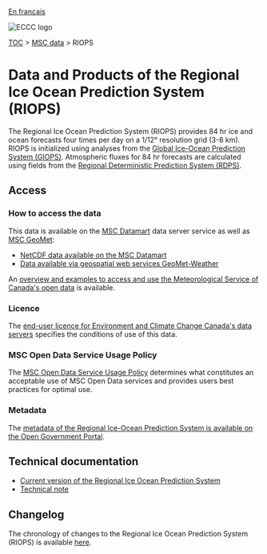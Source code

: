 [En français](readme_riops_fr.md)

![ECCC logo](../../img_eccc-logo.png)

[TOC](../../readme_en.md) > [MSC data](../readme_en.md) > RIOPS

# Data and Products of the Regional Ice Ocean Prediction System (RIOPS)

The Regional Ice Ocean Prediction System (RIOPS) provides 84 hr ice and ocean forecasts four times per day on a 1/12° resolution grid (3-8 km). RIOPS is initialized using analyses from the [Global Ice-Ocean Prediction System (GIOPS)](../nwp_giops/readme_giops_en.md). Atmospheric fluxes for 84 hr forecasts are calculated using fields from the [Regional Deterministic Prediction System (RDPS)](../nwp_rdps/readme_rdps_en.md).

## Access

### How to access the data

This data is available on the [MSC Datamart](../../msc-datamart/readme_en.md) data server service as well as [MSC GeoMet](../../msc-geomet/readme_en.md):

* [NetCDF data available on the MSC Datamart](readme_riops-datamart_en.md)
* [Data available via geospatial web services GeoMet-Weather](../../msc-geomet/readme_en.md) 

An [overview and examples to access and use the Meteorological Service of Canada's open data](../../usage/readme_en.md) is available.

### Licence

The [end-user licence for Environment and Climate Change Canada's data servers](../../licence/readme_en.md) specifies the conditions of use of this data.

### MSC Open Data Service Usage Policy

The [MSC Open Data Service Usage Policy](../../usage-policy/readme_en.md) determines what constitutes an acceptable use of MSC Open Data services and provides users best practices for optimal use.

### Metadata

The [metadata of the Regional Ice-Ocean Prediction System is available on the Open Government Portal](https://open.canada.ca/data/en/dataset/66caa8cc-0e9c-4fdb-ae40-fab9c255b811).

## Technical documentation

* [Current version of the Regional Ice Ocean Prediction System](https://collaboration.cmc.ec.gc.ca/cmc/CMOI/product_guide/docs/tech_specifications/tech_specifications_RIOPS_e.pdf)
* [Technical note](https://collaboration.cmc.ec.gc.ca/cmc/CMOI/product_guide/docs/tech_notes/technote_riops_e.pdf)

## Changelog

The chronology of changes to the Regional Ice Ocean Prediction System (RIOPS) is available [here](changelog_riops_en.md).

